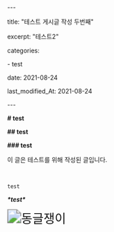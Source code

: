 \---

title: "테스트 게시글 작성 두번째"

excerpt: "테스트2"



categories:

  \- test



date: 2021-08-24

last_modified_At: 2021-08-24

\---



**# test**

**## test**

**### test**



이 글은 테스트를 위해 작성된 글입니다.



<br>



```
test
```



***\*test\****



<img src="C:\Users\Kihyun\OneDrive\바탕 화면\동글쟁이.PNG" alt="동글쟁이" style="zoom:200%;" />